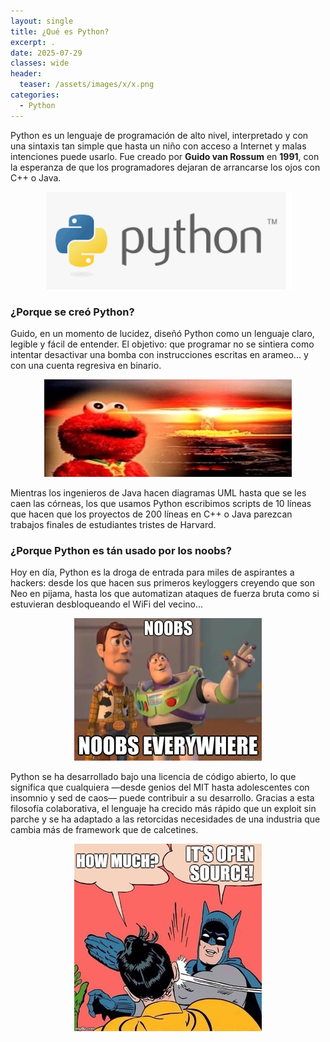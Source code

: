 ```yaml
---
layout: single
title: ¿Qué es Python?
excerpt: .
date: 2025-07-29
classes: wide
header:
  teaser: /assets/images/x/x.png
categories:
  - Python
---
```



Python es un lenguaje de programación de alto nivel, interpretado y con una sintaxis tan simple que hasta un niño con acceso a Internet y malas intenciones puede usarlo. Fue creado por **Guido van Rossum** en **1991**, con la esperanza de que los programadores dejaran de arrancarse los ojos con C++ o Java.

<p align="center">
<img src="/assets/images/python/1.png">
</p>

### ¿Porque se creó Python?

Guido, en un momento de lucidez, diseñó Python como un lenguaje claro, legible y fácil de entender. El objetivo: que programar no se sintiera como intentar desactivar una bomba con instrucciones escritas en arameo... y con una cuenta regresiva en binario.

<p align="center">
<img src="/assets/images/python/2.jpg">
</p>

Mientras los ingenieros de Java hacen diagramas UML hasta que se les caen las córneas, los que usamos Python escribimos scripts de 10 líneas que hacen que los proyectos de 200 líneas en C++ o Java parezcan trabajos finales de estudiantes tristes de Harvard.

### ¿Porque Python es tán usado por los noobs?

Hoy en día, Python es la droga de entrada para miles de aspirantes a hackers: desde los que hacen sus primeros keyloggers creyendo que son Neo en pijama, hasta los que automatizan ataques de fuerza bruta como si estuvieran desbloqueando el WiFi del vecino... 

<p align="center">
<img src="/assets/images/python/3.jpg">
</p>

Python se ha desarrollado bajo una licencia de código abierto, lo que significa que cualquiera —desde genios del MIT hasta adolescentes con insomnio y sed de caos— puede contribuir a su desarrollo. Gracias a esta filosofía colaborativa, el lenguaje ha crecido más rápido que un exploit sin parche y se ha adaptado a las retorcidas necesidades de una industria que cambia más de framework que de calcetines.

<p align="center">
<img src="/assets/images/python/4.jpg">
</p>